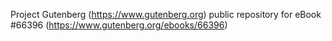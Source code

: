 Project Gutenberg (https://www.gutenberg.org) public repository for
eBook #66396 (https://www.gutenberg.org/ebooks/66396)
